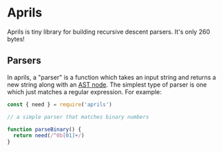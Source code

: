 # Aprils

Aprils is tiny library for building recursive descent parsers. It's only 260 bytes!


## Parsers

In aprils, a "parser" is a function which takes an input string and returns a new string along with an [AST node](https://en.wikipedia.org/wiki/Abstract_syntax_tree). The simplest type of parser is one which just matches a regular expression. For example:

```js
const { need } = require('aprils')

// a simple parser that matches binary numbers

function parseBinary() {
  return need(/^0b[01]+/)
}
```


